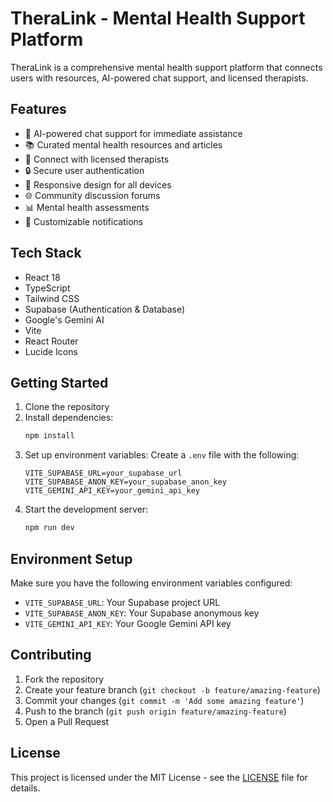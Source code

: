 # TheraLink - Mental Health Support Platform

TheraLink is a comprehensive mental health support platform that connects users with resources, AI-powered chat support, and licensed therapists.

## Features

- 🧠 AI-powered chat support for immediate assistance
- 📚 Curated mental health resources and articles
- 👥 Connect with licensed therapists
- 🔒 Secure user authentication
- 📱 Responsive design for all devices
- 🌐 Community discussion forums
- 📊 Mental health assessments
- 🔔 Customizable notifications

## Tech Stack

- React 18
- TypeScript
- Tailwind CSS
- Supabase (Authentication & Database)
- Google's Gemini AI
- Vite
- React Router
- Lucide Icons

## Getting Started

1. Clone the repository
2. Install dependencies:
   ```bash
   npm install
   ```
3. Set up environment variables:
   Create a `.env` file with the following:
   ```
   VITE_SUPABASE_URL=your_supabase_url
   VITE_SUPABASE_ANON_KEY=your_supabase_anon_key
   VITE_GEMINI_API_KEY=your_gemini_api_key
   ```
4. Start the development server:
   ```bash
   npm run dev
   ```

## Environment Setup

Make sure you have the following environment variables configured:

- `VITE_SUPABASE_URL`: Your Supabase project URL
- `VITE_SUPABASE_ANON_KEY`: Your Supabase anonymous key
- `VITE_GEMINI_API_KEY`: Your Google Gemini API key

## Contributing

1. Fork the repository
2. Create your feature branch (`git checkout -b feature/amazing-feature`)
3. Commit your changes (`git commit -m 'Add some amazing feature'`)
4. Push to the branch (`git push origin feature/amazing-feature`)
5. Open a Pull Request

## License

This project is licensed under the MIT License - see the [LICENSE](LICENSE) file for details.